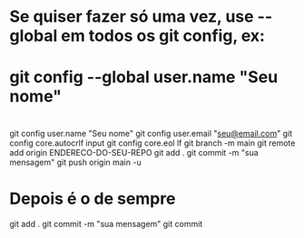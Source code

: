 # Se quiser fazer só uma vez, use --global em todos os git config, ex:

# git config --global user.name "Seu nome"

#

git config user.name "Seu nome" git config user.email "seu@email.com" git config
core.autocrlf input git config core.eol lf git branch -m main git remote add
origin ENDERECO-DO-SEU-REPO git add . git commit -m "sua mensagem" git push
origin main -u

# Depois é o de sempre

git add . git commit -m "sua mensagem" git commit
